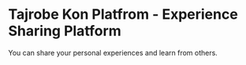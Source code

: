 # Tajrobe Kon Platfrom - Experience Sharing Platform
You can share your personal experiences and learn from others.

